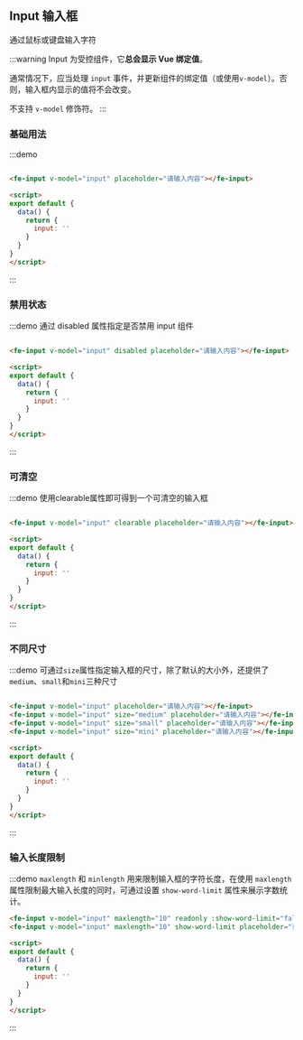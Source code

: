 ## Input 输入框

通过鼠标或键盘输入字符

:::warning
Input 为受控组件，它**总会显示 Vue 绑定值**。

通常情况下，应当处理 `input` 事件，并更新组件的绑定值（或使用`v-model`）。否则，输入框内显示的值将不会改变。

不支持 `v-model` 修饰符。
:::

### 基础用法

:::demo
```html

<fe-input v-model="input" placeholder="请输入内容"></fe-input>

<script>
export default {
  data() {
    return {
      input: ''
    }
  }
}
</script>
```
:::


### 禁用状态

:::demo 通过 disabled 属性指定是否禁用 input 组件
```html

<fe-input v-model="input" disabled placeholder="请输入内容"></fe-input>

<script>
export default {
  data() {
    return {
      input: ''
    }
  }
}
</script>
```
:::

### 可清空

:::demo 使用clearable属性即可得到一个可清空的输入框
```html

<fe-input v-model="input" clearable placeholder="请输入内容"></fe-input>

<script>
export default {
  data() {
    return {
      input: ''
    }
  }
}
</script>
```
:::

### 不同尺寸

:::demo 可通过`size`属性指定输入框的尺寸，除了默认的大小外，还提供了 `medium`、`small`和`mini`三种尺寸
```html

<fe-input v-model="input" placeholder="请输入内容"></fe-input>
<fe-input v-model="input" size="medium" placeholder="请输入内容"></fe-input>
<fe-input v-model="input" size="small" placeholder="请输入内容"></fe-input>
<fe-input v-model="input" size="mini" placeholder="请输入内容"></fe-input>

<script>
export default {
  data() {
    return {
      input: ''
    }
  }
}
</script>
```
:::
### 输入长度限制

:::demo `maxlength` 和 `minlength` 用来限制输入框的字符长度，在使用 `maxlength` 属性限制最大输入长度的同时，可通过设置 `show-word-limit` 属性来展示字数统计。
```html
<fe-input v-model="input" maxlength="10" readonly :show-word-limit="false" placeholder="请输入内容"></fe-input>
<fe-input v-model="input" maxlength="10" show-word-limit placeholder="请输入内容"></fe-input>

<script>
export default {
  data() {
    return {
      input: ''
    }
  }
}
</script>
```
:::